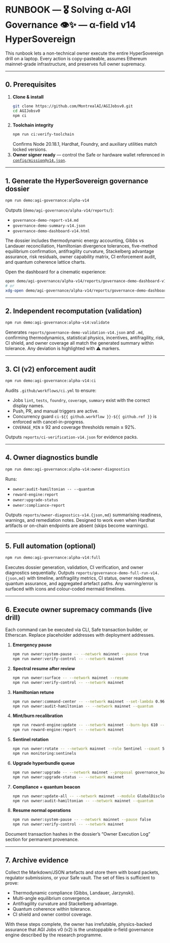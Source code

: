 # RUNBOOK — 🎖️ Solving α-AGI Governance 👁️✨ — α-field v14 HyperSovereign

This runbook lets a non-technical owner execute the entire HyperSovereign drill on a laptop. Every action is copy-pasteable, assumes Ethereum mainnet-grade infrastructure, and preserves full owner supremacy.

---

## 0. Prerequisites

1. **Clone & install**
   ```bash
   git clone https://github.com/MontrealAI/AGIJobsv0.git
   cd AGIJobsv0
   npm ci
   ```
2. **Toolchain integrity**
   ```bash
   npm run ci:verify-toolchain
   ```
   Confirms Node 20.18.1, Hardhat, Foundry, and auxiliary utilities match locked versions.
3. **Owner signer ready** — control the Safe or hardware wallet referenced in [`config/mission@v14.json`](config/mission@v14.json).

---

## 1. Generate the HyperSovereign governance dossier

```bash
npm run demo:agi-governance:alpha-v14
```

Outputs (`demo/agi-governance/alpha-v14/reports/`):

- `governance-demo-report-v14.md`
- `governance-demo-summary-v14.json`
- `governance-demo-dashboard-v14.html`

The dossier includes thermodynamic energy accounting, Gibbs vs Landauer reconciliation, Hamiltonian divergence tolerances, five-method equilibrium confirmation, antifragility curvature, Stackelberg advantage assurance, risk residuals, owner capability matrix, CI enforcement audit, and quantum coherence lattice charts.

Open the dashboard for a cinematic experience:

```bash
open demo/agi-governance/alpha-v14/reports/governance-demo-dashboard-v14.html   # macOS
# or
xdg-open demo/agi-governance/alpha-v14/reports/governance-demo-dashboard-v14.html # Linux
```

---

## 2. Independent recomputation (validation)

```bash
npm run demo:agi-governance:alpha-v14:validate
```

Generates `reports/governance-demo-validation-v14.json` and `.md`, confirming thermodynamics, statistical physics, incentives, antifragility, risk, CI shield, and owner coverage all match the generated summary within tolerance. Any deviation is highlighted with ⚠️ markers.

---

## 3. CI (v2) enforcement audit

```bash
npm run demo:agi-governance:alpha-v14:ci
```

Audits `.github/workflows/ci.yml` to ensure:

- Jobs `lint`, `tests`, `foundry`, `coverage`, `summary` exist with the correct display names.
- Push, PR, and manual triggers are active.
- Concurrency guard `ci-${{ github.workflow }}-${{ github.ref }}` is enforced with cancel-in-progress.
- `COVERAGE_MIN` ≥ 92 and coverage thresholds remain ≥ 92%.

Outputs `reports/ci-verification-v14.json` for evidence packs.

---

## 4. Owner diagnostics bundle

```bash
npm run demo:agi-governance:alpha-v14:owner-diagnostics
```

Runs:

- `owner:audit-hamiltonian -- --quantum`
- `reward-engine:report`
- `owner:upgrade-status`
- `owner:compliance-report`

Outputs `reports/owner-diagnostics-v14.{json,md}` summarising readiness, warnings, and remediation notes. Designed to work even when Hardhat artifacts or on-chain endpoints are absent (skips become warnings).

---

## 5. Full automation (optional)

```bash
npm run demo:agi-governance:alpha-v14:full
```

Executes dossier generation, validation, CI verification, and owner diagnostics sequentially. Outputs `reports/governance-demo-full-run-v14.{json,md}` with timeline, antifragility metrics, CI status, owner readiness, quantum assurance, and aggregated artefact paths. Any warning/error is surfaced with icons and colour-coded mermaid timelines.

---

## 6. Execute owner supremacy commands (live drill)

Each command can be executed via CLI, Safe transaction builder, or Etherscan. Replace placeholder addresses with deployment addresses.

1. **Emergency pause**
   ```bash
   npm run owner:system-pause -- --network mainnet --pause true
   npm run owner:verify-control -- --network mainnet
   ```
2. **Spectral resume after review**
   ```bash
   npm run owner:surface -- --network mainnet --resume
   npm run owner:verify-control -- --network mainnet
   ```
3. **Hamiltonian retune**
   ```bash
   npm run owner:command-center -- --network mainnet --set-lambda 0.962 --set-inertia 1.26
   npm run owner:audit-hamiltonian -- --network mainnet --quantum
   ```
4. **Mint/burn recalibration**
   ```bash
   npm run reward-engine:update -- --network mainnet --burn-bps 610 --treasury-bps 240
   npm run reward-engine:report -- --network mainnet
   ```
5. **Sentinel rotation**
   ```bash
   npm run owner:rotate -- --network mainnet --role Sentinel --count 5
   npm run monitoring:sentinels
   ```
6. **Upgrade hyperbundle queue**
   ```bash
   npm run owner:upgrade -- --network mainnet --proposal governance_bundle_v14.json
   npm run owner:upgrade-status -- --network mainnet
   ```
7. **Compliance + quantum beacon**
   ```bash
   npm run owner:update-all -- --network mainnet --module GlobalDisclosure --acknowledgement "α-field v14 hypersovereign live."
   npm run owner:audit-hamiltonian -- --network mainnet --quantum
   ```
8. **Resume normal operations**
   ```bash
   npm run owner:system-pause -- --network mainnet --pause false
   npm run owner:verify-control -- --network mainnet
   ```

Document transaction hashes in the dossier’s “Owner Execution Log” section for permanent provenance.

---

## 7. Archive evidence

Collect the Markdown/JSON artefacts and store them with board packets, regulator submissions, or your Safe vault. The set of files is sufficient to prove:

- Thermodynamic compliance (Gibbs, Landauer, Jarzynski).
- Multi-angle equilibrium convergence.
- Antifragility curvature and Stackelberg advantage.
- Quantum coherence within tolerance.
- CI shield and owner control coverage.

With these steps complete, the owner has irrefutable, physics-backed assurance that AGI Jobs v0 (v2) is the unstoppable α-field governance engine described by the research programme.
